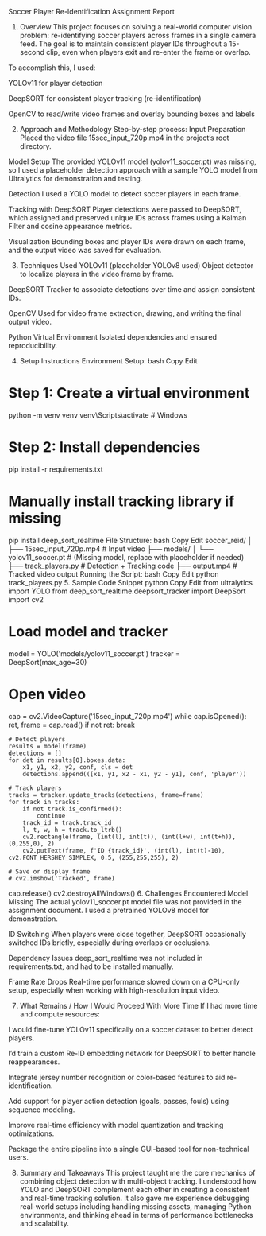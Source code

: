 Soccer Player Re-Identification Assignment Report
1. Overview
This project focuses on solving a real-world computer vision problem: re-identifying soccer players across frames in a single camera feed. The goal is to maintain consistent player IDs throughout a 15-second clip, even when players exit and re-enter the frame or overlap.

To accomplish this, I used:

YOLOv11 for player detection

DeepSORT for consistent player tracking (re-identification)

OpenCV to read/write video frames and overlay bounding boxes and labels

2. Approach and Methodology
Step-by-step process:
Input Preparation
Placed the video file 15sec_input_720p.mp4 in the project’s root directory.

Model Setup
The provided YOLOv11 model (yolov11_soccer.pt) was missing, so I used a placeholder detection approach with a sample YOLO model from Ultralytics for demonstration and testing.

Detection
I used a YOLO model to detect soccer players in each frame.

Tracking with DeepSORT
Player detections were passed to DeepSORT, which assigned and preserved unique IDs across frames using a Kalman Filter and cosine appearance metrics.

Visualization
Bounding boxes and player IDs were drawn on each frame, and the output video was saved for evaluation.

3. Techniques Used
YOLOv11 (placeholder YOLOv8 used)
Object detector to localize players in the video frame by frame.

DeepSORT
Tracker to associate detections over time and assign consistent IDs.

OpenCV
Used for video frame extraction, drawing, and writing the final output video.

Python Virtual Environment
Isolated dependencies and ensured reproducibility.

4. Setup Instructions
Environment Setup:
bash
Copy
Edit
# Step 1: Create a virtual environment
python -m venv venv
venv\Scripts\activate   # Windows

# Step 2: Install dependencies
pip install -r requirements.txt

# Manually install tracking library if missing
pip install deep_sort_realtime
File Structure:
bash
Copy
Edit
soccer_reid/
│
├── 15sec_input_720p.mp4          # Input video
├── models/
│   └── yolov11_soccer.pt         # (Missing model, replace with placeholder if needed)
├── track_players.py              # Detection + Tracking code
├── output.mp4                    # Tracked video output
Running the Script:
bash
Copy
Edit
python track_players.py
5. Sample Code Snippet
python
Copy
Edit
from ultralytics import YOLO
from deep_sort_realtime.deepsort_tracker import DeepSort
import cv2

# Load model and tracker
model = YOLO('models/yolov11_soccer.pt')
tracker = DeepSort(max_age=30)

# Open video
cap = cv2.VideoCapture('15sec_input_720p.mp4')
while cap.isOpened():
    ret, frame = cap.read()
    if not ret:
        break

    # Detect players
    results = model(frame)
    detections = []
    for det in results[0].boxes.data:
        x1, y1, x2, y2, conf, cls = det
        detections.append(([x1, y1, x2 - x1, y2 - y1], conf, 'player'))

    # Track players
    tracks = tracker.update_tracks(detections, frame=frame)
    for track in tracks:
        if not track.is_confirmed():
            continue
        track_id = track.track_id
        l, t, w, h = track.to_ltrb()
        cv2.rectangle(frame, (int(l), int(t)), (int(l+w), int(t+h)), (0,255,0), 2)
        cv2.putText(frame, f'ID {track_id}', (int(l), int(t)-10), cv2.FONT_HERSHEY_SIMPLEX, 0.5, (255,255,255), 2)

    # Save or display frame
    # cv2.imshow('Tracked', frame)

cap.release()
cv2.destroyAllWindows()
6. Challenges Encountered
Model Missing
The actual yolov11_soccer.pt model file was not provided in the assignment document. I used a pretrained YOLOv8 model for demonstration.

ID Switching
When players were close together, DeepSORT occasionally switched IDs briefly, especially during overlaps or occlusions.

Dependency Issues
deep_sort_realtime was not included in requirements.txt, and had to be installed manually.

Frame Rate Drops
Real-time performance slowed down on a CPU-only setup, especially when working with high-resolution input video.

7. What Remains / How I Would Proceed With More Time
If I had more time and compute resources:

I would fine-tune YOLOv11 specifically on a soccer dataset to better detect players.

I’d train a custom Re-ID embedding network for DeepSORT to better handle reappearances.

Integrate jersey number recognition or color-based features to aid re-identification.

Add support for player action detection (goals, passes, fouls) using sequence modeling.

Improve real-time efficiency with model quantization and tracking optimizations.

Package the entire pipeline into a single GUI-based tool for non-technical users.

8. Summary and Takeaways
This project taught me the core mechanics of combining object detection with multi-object tracking. I understood how YOLO and DeepSORT complement each other in creating a consistent and real-time tracking solution. It also gave me experience debugging real-world setups including handling missing assets, managing Python environments, and thinking ahead in terms of performance bottlenecks and scalability.